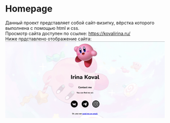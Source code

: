 # Homepage
Данный проект представляет собой сайт-визитку, вёрстка которого выполнена с помощью html и css. <br />
Просмотр сайта доступен по ссылке: https://kovalirina.ru/ <br />
Ниже прдставлено отображение сайта:
![Alt text](static/img/kirby.png?raw=true "Title")
